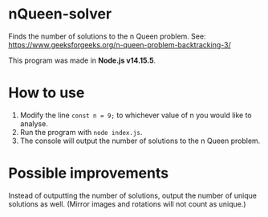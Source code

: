 # nQueen-solver
Finds the number of solutions to the n Queen problem.
See: https://www.geeksforgeeks.org/n-queen-problem-backtracking-3/

This program was made in **Node.js v14.15.5**.

# How to use
1. Modify the line `const n = 9;` to whichever value of n you would like to analyse.
2. Run the program with `node index.js`.
3. The console will output the number of solutions to the n Queen problem.

# Possible improvements
Instead of outputting the number of solutions, output the number of unique solutions as well. (Mirror images and rotations will not count as unique.)
